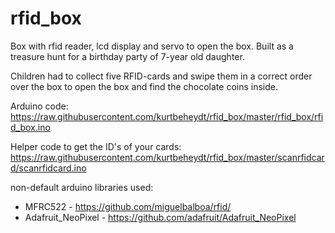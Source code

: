 rfid_box
========

Box with rfid reader, lcd display and servo to open the box.
Built as a treasure hunt for a birthday party of 7-year old daughter.

Children had to collect five RFID-cards and swipe them in a correct order over the box to open the box and find the chocolate coins inside.

Arduino code: https://raw.githubusercontent.com/kurtbeheydt/rfid_box/master/rfid_box/rfid_box.ino

Helper code to get the ID's of your cards: https://raw.githubusercontent.com/kurtbeheydt/rfid_box/master/scanrfidcard/scanrfidcard.ino


non-default arduino libraries used:
- MFRC522 - https://github.com/miguelbalboa/rfid/
- Adafruit_NeoPixel - https://github.com/adafruit/Adafruit_NeoPixel